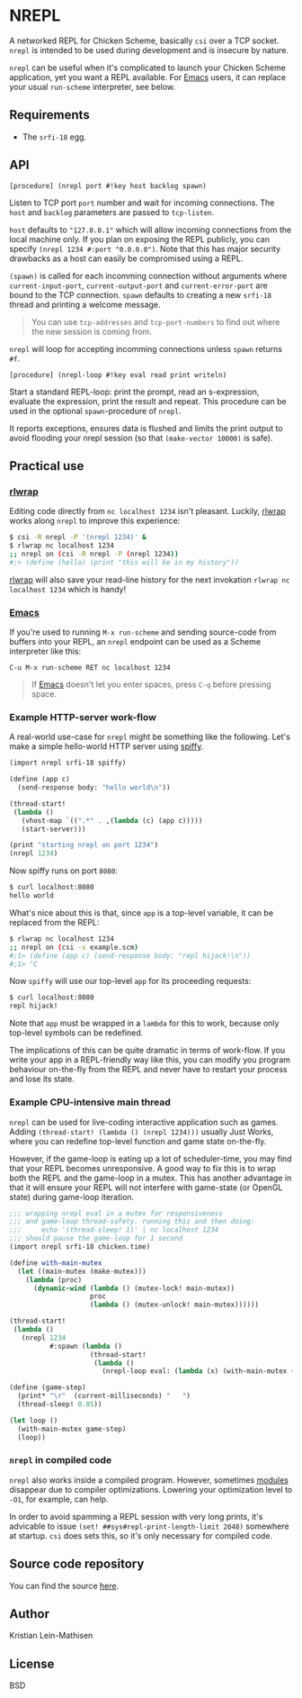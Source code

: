   [spiffy]: http://api.call-cc.org/doc/spiffy
  [Emacs]: https://www.gnu.org/software/emacs/
  [rlwrap]: https://github.com/hanslub42/rlwrap
  [modules]: http://api.call-cc.org/doc/chicken/modules
# NREPL

A networked REPL for Chicken Scheme, basically `csi` over a TCP
socket. `nrepl` is intended to be used during development and is
insecure by nature.

`nrepl` can be useful when it's complicated to launch your Chicken
Scheme application, yet you want a REPL available. For [Emacs] users,
it can replace your usual `run-scheme` interpreter, see below.

## Requirements

- The `srfi-18` egg.

## API

    [procedure] (nrepl port #!key host backlog spawn)

Listen to TCP port `port` number and wait for incoming
connections. The `host` and `backlog` parameters are passed to
`tcp-listen`.

`host` defaults to `"127.0.0.1"` which will allow incoming connections
from the local machine only. If you plan on exposing the REPL
publicly, you can specify `(nrepl 1234 #:port "0.0.0.0")`. Note that
this has major security drawbacks as a host can easily be compromised
using a REPL.

`(spawn)` is called for each incomming connection without arguments
where `current-input-port`, `current-output-port` and
`current-error-port` are bound to the TCP connection. `spawn` defaults
to creating a new `srfi-18` thread and printing a welcome message.

> You can use `tcp-addresses` and `tcp-port-numbers` to find out where
> the new session is coming from.

`nrepl` will loop for accepting incomming connections unless `spawn`
returns `#f`.

    [procedure] (nrepl-loop #!key eval read print writeln)

Start a standard REPL-loop: print the prompt, read an s-expression,
evaluate the expression, print the result and repeat. This procedure
can be used in the optional `spawn`-procedure of `nrepl`.

It reports exceptions, ensures data is flushed and limits the print
output to avoid flooding your nrepl session (so that `(make-vector
10000)` is safe).

## Practical use

### [rlwrap]

Editing code directly from `nc localhost 1234` isn't
pleasant. Luckily, [rlwrap] works along `nrepl` to improve this
experience:

```bash
$ csi -R nrepl -P '(nrepl 1234)' &
$ rlwrap nc localhost 1234
;; nrepl on (csi -R nrepl -P (nrepl 1234))
#;> (define (hello) (print "this will be in my history"))
```

[rlwrap] will also save your read-line history for the next invokation
`rlwrap nc localhost 1234` which is handy!

### [Emacs]

If you're used to running `M-x run-scheme` and sending source-code
from buffers into your REPL, an `nrepl` endpoint can be used as a
Scheme interpreter like this:

    C-u M-x run-scheme RET nc localhost 1234

> If [Emacs] doesn't let you enter spaces, press `C-q` before pressing
> space.

### Example HTTP-server work-flow

A real-world use-case for `nrepl` might be something like the
following. Let's make a simple hello-world HTTP server using [spiffy].

```scheme
(import nrepl srfi-18 spiffy)

(define (app c)
  (send-response body: "hello world\n"))

(thread-start!
 (lambda ()
   (vhost-map `((".*" . ,(lambda (c) (app c)))))
   (start-server)))

(print "starting nrepl on port 1234")
(nrepl 1234)
```

Now spiffy runs on port `8080`:

```bash
$ curl localhost:8080
hello world
```

What's nice about this is that, since `app` is a top-level variable,
it can be replaced from the REPL:

```bash
$ rlwrap nc localhost 1234
;; nrepl on (csi -s example.scm)
#;1> (define (app c) (send-response body: "repl hijack!\n"))
#;1> ^C
```

Now `spiffy` will use our top-level `app` for its proceeding requests:

```bash
$ curl localhost:8080
repl hijack!
```

Note that `app` must be wrapped in a `lambda` for this to work,
because only top-level symbols can be redefined.

The implications of this can be quite dramatic in terms of
work-flow. If you write your app in a REPL-friendly way like this, you
can modify you program behaviour on-the-fly from the REPL and never
have to restart your process and lose its state.

### Example CPU-intensive main thread

`nrepl` can be used for live-coding interactive application such as
games. Adding `(thread-start! (lambda () (nrepl 1234)))` usually Just
Works, where you can redefine top-level function and game state
on-the-fly.

However, if the game-loop is eating up a lot of scheduler-time, you
may find that your REPL becomes unresponsive. A good way to fix this
is to wrap both the REPL and the game-loop in a mutex. This has
another advantage in that it will ensure your REPL will not interfere
with game-state (or OpenGL state) during game-loop iteration.

```scheme
;;; wrapping nrepl eval in a mutex for responsiveness
;;; and game-loop thread-safety. running this and then doing:
;;;     echo '(thread-sleep! 1)' | nc localhost 1234
;;; should pause the game-loop for 1 second
(import nrepl srfi-18 chicken.time)

(define with-main-mutex
  (let ((main-mutex (make-mutex)))
    (lambda (proc)
      (dynamic-wind (lambda () (mutex-lock! main-mutex))
                    proc
                    (lambda () (mutex-unlock! main-mutex))))))

(thread-start!
 (lambda ()
   (nrepl 1234
          #:spawn (lambda ()
                    (thread-start!
                     (lambda ()
                       (nrepl-loop eval: (lambda (x) (with-main-mutex (lambda () (eval x)))))))))))

(define (game-step)
  (print* "\r"  (current-milliseconds) "   ")
  (thread-sleep! 0.05))

(let loop ()
  (with-main-mutex game-step)
  (loop))
```

### `nrepl` in compiled code

`nrepl` also works inside a compiled program. However, sometimes
[modules] disappear due to compiler optimizations. Lowering your
optimization level to `-O1`, for example, can help.

In order to avoid spamming a REPL session with very long prints,
it's advicable to issue `(set! ##sys#repl-print-length-limit 2048)` 
somewhere at startup. `csi` does sets this, so it's only necessary
for compiled code.

## Source code repository

You can find the
source [here](https://github.com/kristianlm/chicken-nrepl).

## Author

Kristian Lein-Mathisen

## License

BSD
